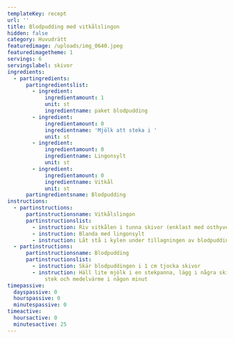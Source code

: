 ```yaml
---
templateKey: recept
url: ''
title: Blodpudding med vitkålslingon
hidden: false
category: Huvudrätt
featuredimage: /uploads/img_0640.jpeg
featuredimagetheme: 1
servings: 6
servingslabel: skivor
ingredients:
  - partingredients:
      partingredientslist:
        - ingredient:
            ingredientamount: 1
            unit: st
            ingredientname: paket blodpudding
        - ingredient:
            ingredientamount: 0
            ingredientname: 'Mjölk att steka i '
            unit: st
        - ingredient:
            ingredientamount: 0
            ingredientname: Lingonsylt
            unit: st
        - ingredient:
            ingredientamount: 0
            ingredientname: Vitkål
            unit: st
      partingredientsname: Blodpudding
instructions:
  - partinstructions:
      partinstructionsname: Vitkålslingon
      partinstructionslist:
        - instruction: Riv vitkålen i tunna skivor (enklast med osthyvel)
        - instruction: Blanda med lingonsylt
        - instruction: Låt stå i kylen under tillagningen av blodpuddingen
  - partinstructions:
      partinstructionsname: Blodpudding
      partinstructionslist:
        - instruction: Skär blodpuddingen i 1 cm tjocka skivor
        - instruction: Häll lite mjölk i en stekpanna, lägg i några skivor blodpudding och
            stek och medelvärme i någon minut
timepassive:
  dayspassive: 0
  hourspassive: 0
  minutespassive: 0
timeactive:
  hoursactive: 0
  minutesactive: 25
---
```

